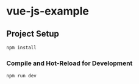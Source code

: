 # vue-js-example

## Project Setup

```sh
npm install
```

### Compile and Hot-Reload for Development

```sh
npm run dev
```
